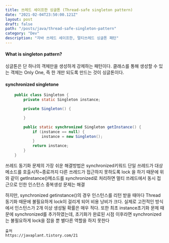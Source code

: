 ```yaml
---
title: 쓰레드 세이프한 싱글톤 (Thread-safe singleton pattern)
date: "2021-02-04T23:50:00.121Z"
layout: post
draft: false
path: "/posts/java/thread-safe-singleton-pattern"
category: "Dev"
description: "자바 쓰레드 세이프한, 멀티쓰레드 싱글톤 패턴"
---
```


#### What is singleton pattern?
싱글톤은 단 하나의 객체만을 생성하게 강제하는 패턴이다.
클래스를 통해 생성할 수 있는 객체는 Only One, 즉 한 개만 되도록 만드는 것이 싱글톤이다.


#### synchronized singletone
```java
    public class Singleton {
        private static Singleton instance;

        private Singleton() {

        }

        public static synchronized Singleton getInstance() {
            if (instance == null) {
                instance = new Singleton();
            }
            return instance;
        }
    }
```
쓰레드 동기화 문제의 가장 쉬운 해결방법은 synchronized키워드
단일 쓰레드가 대상 메소드를 호출시작~종료까지 다른 쓰레드가 접근하지 못하도록 lock 을 하기 때문에 
위와 같이 getInstance()메소드를 synchronized로 처리하면 멀티 쓰레드에서 동시 접근으로 인한 인스턴스 중복생성 문제는 해결


하지만, synchronized getinstance()의 경우 인스턴스를 리턴 받을 때마다 Thread동기화 때문에 불필요하게 lock이 걸리게 되어 비용 낭비가 크다. 실제로 고전적인 방식에서 인스턴스가 2개 이상 생성될 확률은 매우 적다. 또한 최초 instance초기화 문제 때문에 synchronized를 추가하였는데, 초기화가 완료된 시점 이후라면 synchronized는 불필요하게 lock을 잡을 뿐 별다른 역할을 하지 못한다


```
출처
https://javaplant.tistory.com/21
```